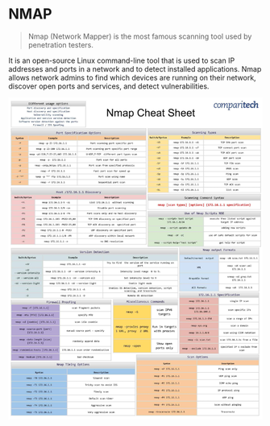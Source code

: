 # NMAP

> Nmap (Network Mapper) is the most famous scanning tool used by penetration testers.

It is an open-source Linux command-line tool that is used to scan IP addresses and ports in a network and to detect installed applications. Nmap allows network admins to find which devices are running on their network, discover open ports and services, and detect vulnerabilities.

![Nmap Cheat Sheet](img/Nmap-Cheat-Sheet-1.jpg)
